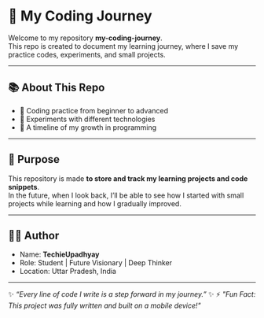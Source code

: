 # 🚀 My Coding Journey

Welcome to my repository **my-coding-journey**.  
This repo is created to document my learning journey, where I save my practice codes, experiments, and small projects.  

---

## 📚 About This Repo
- 🔰 Coding practice from beginner to advanced  
- 🧪 Experiments with different technologies  
- 📖 A timeline of my growth in programming  

---

## 🎯 Purpose
This repository is made **to store and track my learning projects and code snippets**.  
In the future, when I look back, I’ll be able to see how I started with small projects while learning and how I gradually improved.  

---

## 👨‍💻 Author
- Name: **TechieUpadhyay**  
- Role: Student | Future Visionary | Deep Thinker  
- Location: Uttar Pradesh, India  

---

✨ *“Every line of code I write is a step forward in my journey.”* ✨
⚡ *"Fun Fact: This project was fully written and built on a mobile device!"*
